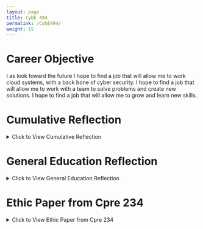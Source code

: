 ```yaml
---
layout: page
title: CybE 494
permalink: /CybE494/
weight: 15
---
```


# Career Objective
I as look toward the future I hope to find a job that will allow me to work cloud systems, with a back bone of cyber security. I hope to find a job that will allow me to work with a team to solve problems and create new solutions. I hope to find a job that will allow me to grow and learn new skills.

# Cumulative Reflection
<details><summary>Click to View Cumulative Reflection</summary>
<!-- <iframe src="../assets/docs/A_Reflective_Journey.pdf" title="description" width="100%" height="700px"></iframe> -->
</details>

# General Education Reflection
<details><summary>Click to View General Education Reflection</summary>
<iframe src="../assets/docs/General_Education_Reflection.pdf.pdf" title="description" width="100%" height="700px"></iframe>
</details>

# Ethic Paper from Cpre 234
<details><summary>Click to View Ethic Paper from Cpre 234</summary>
<iframe src="../assets/docs/ethics_paper.pdf" title="description" width="100%" height="700px"></iframe>
</details>
